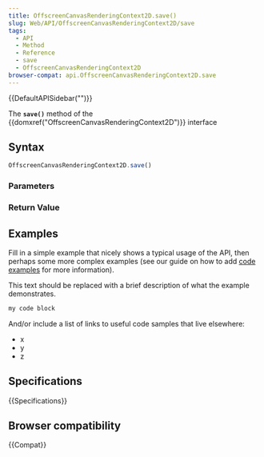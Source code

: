 ```yaml
---
title: OffscreenCanvasRenderingContext2D.save()
slug: Web/API/OffscreenCanvasRenderingContext2D/save
tags:
  - API
  - Method
  - Reference
  - save
  - OffscreenCanvasRenderingContext2D
browser-compat: api.OffscreenCanvasRenderingContext2D.save
---
```

{{DefaultAPISidebar("")}}

The **`save()`** method of the {{domxref("OffscreenCanvasRenderingContext2D")}} interface 

## Syntax

```js
OffscreenCanvasRenderingContext2D.save()
```

### Parameters



### Return Value



## Examples

Fill in a simple example that nicely shows a typical usage of the API, then perhaps some more complex examples (see our guide on how to add [code examples](/en-US/docs/MDN/Contribute/Structures/Code_examples) for more information).

This text should be replaced with a brief description of what the example demonstrates.

```js
my code block
```

And/or include a list of links to useful code samples that live elsewhere:

*   x
*   y
*   z

## Specifications

{{Specifications}}

## Browser compatibility

{{Compat}}

